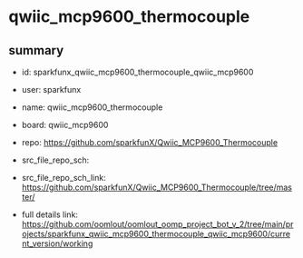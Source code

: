 # qwiic_mcp9600_thermocouple
 
## summary 
* id: sparkfunx_qwiic_mcp9600_thermocouple_qwiic_mcp9600
* user: sparkfunx
* name: qwiic_mcp9600_thermocouple
* board: qwiic_mcp9600
* repo: https://github.com/sparkfunX/Qwiic_MCP9600_Thermocouple



* src_file_repo_sch: 
* src_file_repo_sch_link: https://github.com/sparkfunX/Qwiic_MCP9600_Thermocouple/tree/master/
* full details link: https://github.com/oomlout/oomlout_oomp_project_bot_v_2/tree/main/projects/sparkfunx_qwiic_mcp9600_thermocouple_qwiic_mcp9600/current_version/working  







